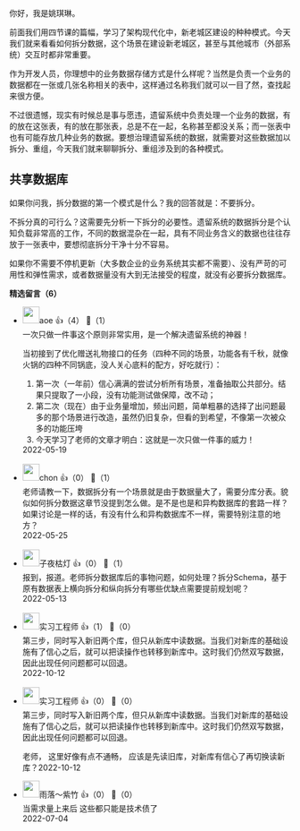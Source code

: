 你好，我是姚琪琳。

前面我们用四节课的篇幅，学习了架构现代化中，新老城区建设的种种模式。今天我们就来看看如何拆分数据，这个场景在建设新老城区，甚至与其他城市（外部系统）交互时都非常重要。

作为开发人员，你理想中的业务数据存储方式是什么样呢？当然是负责一个业务的数据都在一张或几张名称相关的表中，这样通过名称我们就可以一目了然，查找起来很方便。

不过很遗憾，现实有时候总是事与愿违，遗留系统中负责处理一个业务的数据，有的放在这张表，有的放在那张表，总是不在一起，名称甚至都没关系；而一张表中也有可能存放几种业务的数据。要想治理遗留系统的数据，就需要对这些数据加以拆分、重组，今天我们就来聊聊拆分、重组涉及到的各种模式。

## 共享数据库

如果你问我，拆分数据的第一个模式是什么？我的回答就是：不要拆分。

不拆分真的可行么？这需要先分析一下拆分的必要性。遗留系统的数据拆分是个认知负载非常高的工作，不同的数据混杂在一起，具有不同业务含义的数据也往往存放于一张表中，要想彻底拆分干净十分不容易。

如果你不需要不停机更新（大多数企业的业务系统其实都不需要）、没有严苛的可用性和弹性需求，或者数据量没有大到无法接受的程度，就没有必要拆分数据库。
<div><strong>精选留言（6）</strong></div><ul>
<li><img src="https://static001.geekbang.org/account/avatar/00/11/1d/de/62bfa83f.jpg" width="30px"><span>aoe</span> 👍（4） 💬（1）<div>一次只做一件事这个原则非常实用，是一个解决遗留系统的神器！

当初接到了优化赠送礼物接口的任务（四种不同的场景，功能各有千秋，就像火锅的四种不同锅底，没人关心底料的配方，好吃就行）：
1. 第一次（一年前）信心满满的尝试分析所有场景，准备抽取公共部分。结果只提取了一小段，没有功能测试做保障，改不动；
2. 第二次（现在）由于业务量增加，频出问题，简单粗暴的选择了出问题最多的那个场景进行改造，虽然仍旧复杂，但看的到希望，不像第一次被众多的功能压垮
3. 今天学习了老师的文章才明白：这就是一次只做一件事的威力！</div>2022-05-19</li><br/><li><img src="https://static001.geekbang.org/account/avatar/00/10/4f/7d/dd852b04.jpg" width="30px"><span>chon</span> 👍（0） 💬（1）<div>老师请教一下，数据拆分有一个场景就是由于数据量大了，需要分库分表。貌似如何拆分数据这章节没提到怎么做。是不是也是和异构数据库的套路一样？如果讨论是一样的话，有没有什么和异构数据库不一样，需要特别注意的地方？</div>2022-05-25</li><br/><li><img src="https://static001.geekbang.org/account/avatar/00/14/bf/3e/cdc36608.jpg" width="30px"><span>子夜枯灯</span> 👍（0） 💬（1）<div>报到，报道。老师拆分数据库后的事物问题，如何处理？拆分Schema，基于原有数据表上横向拆分和纵向拆分有哪些优缺点需要提前规划呢？</div>2022-05-13</li><br/><li><img src="https://static001.geekbang.org/account/avatar/00/16/85/a0/59213754.jpg" width="30px"><span>实习工程师</span> 👍（1） 💬（0）<div>第三步，同时写入新旧两个库，但只从新库中读数据。当我们对新库的基础设施有了信心之后，就可以把读操作也转移到新库中。这时我们仍然双写数据，因此出现任何问题都可以回退。</div>2022-10-12</li><br/><li><img src="https://static001.geekbang.org/account/avatar/00/16/85/a0/59213754.jpg" width="30px"><span>实习工程师</span> 👍（0） 💬（0）<div>第三步，同时写入新旧两个库，但只从新库中读数据。当我们对新库的基础设施有了信心之后，就可以把读操作也转移到新库中。这时我们仍然双写数据，因此出现任何问题都可以回退。

老师， 这里好像有点不通畅， 应该是先读旧库，对新库有信心了再切换读新库？</div>2022-10-12</li><br/><li><img src="https://static001.geekbang.org/account/avatar/00/19/6b/e9/7620ae7e.jpg" width="30px"><span>雨落～紫竹</span> 👍（0） 💬（0）<div>当需求量上来后 这些都只能是技术债了</div>2022-07-04</li><br/>
</ul>